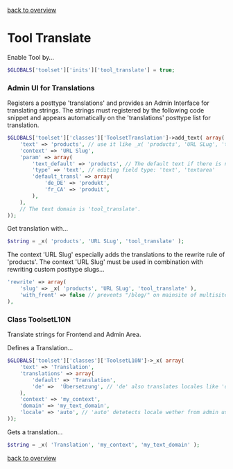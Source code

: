 [back to overview](../../README.markdown#tools)

Tool Translate
===============================

Enable Tool by…

````php
$GLOBALS['toolset']['inits']['tool_translate'] = true;
````

### Admin UI for Translations

Registers a posttype 'translations' and provides an Admin Interface for translating strings. The strings must registered by the following code snippet and appears automatically on the 'translations' posttype list for translation.

````php
$GLOBALS['toolset']['classes']['ToolsetTranslation']->add_text( array(
    'text' => 'products', // use it like _x( 'products', 'URL SLug', 'tool_translate' ),
    'context' => 'URL Slug',
    'param' => array(
        'text_default' => 'products', // The default text if there is no translation
        'type' => 'text', // editing field type: 'text', 'textarea'
        'default_transl' => array(
            'de_DE' => 'produkt',
            'fr_CA' => 'produit',
        ),
    ),
    // The text domain is 'tool_translate'.
));
````

Get translation with…
````php
$string = _x( 'products', 'URL SLug', 'tool_translate' );
````

The context 'URL Slug' especially adds the translations to the rewrite rule of 'products'. The context 'URL Slug' must be used in combination with rewriting custom posttype slugs…
````php
'rewrite' => array(
    'slug' => _x( 'products', 'URL SLug', 'tool_translate' ),
    'with_front' => false // prevents "/blog/" on mainsite of multisites
),
````

### Class ToolsetL10N

Translate strings for Frontend and Admin Area.

Defines a Translation…
````php
$GLOBALS['toolset']['classes']['ToolsetL10N']->_x( array(
    'text' => 'Translation',
    'translations' => array(
        'default' => 'Translation',
        'de' =>  'Übersetzung', // 'de' also translates locales like 'de_DE', 'de_AU'
    ),
    'context' => 'my_context',
    'domain' => 'my_text_domain',
    'locale' => 'auto', // 'auto' detetects locale wether from admin user or frontend, 'user' translates by user locale, 'front' translates by frontend locale
));
````

Gets a translation…
````php
$string = _x( 'Translation', 'my_context', 'my_text_domain' );
````

[back to overview](../../README.markdown#tools)

